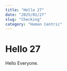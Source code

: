 ```yaml
---
title: "Hello 27"
date: "2025/01/27"
slug: "Checking"
category: "Human Centric"
---
```


# Hello 27
Hello Everyone.